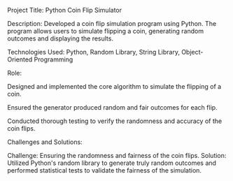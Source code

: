 Project Title: Python Coin Flip Simulator

Description: Developed a coin flip simulation program using Python. The program allows users to simulate flipping a coin, generating random outcomes and displaying the results.

Technologies Used: Python, Random Library, String Library, Object-Oriented Programming

Role:

Designed and implemented the core algorithm to simulate the flipping of a coin.

Ensured the generator produced random and fair outcomes for each flip.

Conducted thorough testing to verify the randomness and accuracy of the coin flips.

Challenges and Solutions:

Challenge: Ensuring the randomness and fairness of the coin flips. Solution: Utilized Python's random library to generate truly random outcomes and performed statistical tests to validate the fairness of the simulation.
